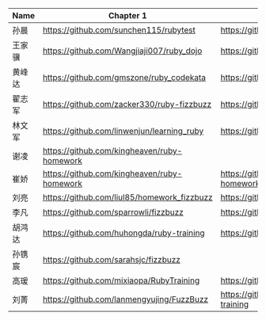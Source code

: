 | Name | Chapter 1 | Chapter 2 |
| ---- | --------- | --------- |
| 孙晨 | https://github.com/sunchen115/rubytest | https://github.com/sunchen115/rubytest/ |
| 王家骥 | https://github.com/Wangjiaji007/ruby_dojo | https://github.com/Wangjiaji007/ruby_dojo |
| 黄峰达 | https://github.com/gmszone/ruby_codekata | https://github.com/gmszone/ruby_codekata |
| 翟志军 | https://github.com/zacker330/ruby-fizzbuzz | https://github.com/zacker330/RubyTraining |
| 林文军 | https://github.com/linwenjun/learning_ruby | https://github.com/linwenjun/learning_ruby |
| 谢凌 | https://github.com/kingheaven/ruby-homework | |
| 崔娇 | https://github.com/kingheaven/ruby-homework | https://github.com/cuijiao/ruby-session-homework |
| 刘亮 | https://github.com/liul85/homework_fizzbuzz | https://github.com/liul85/splithash |
| 李凡 | https://github.com/sparrowli/fizzbuzz | https://github.com/sparrowli/splithashbykeys |
| 胡鸿达 | https://github.com/huhongda/ruby-training | https://github.com/huhongda/ruby-training |
| 孙镌宸 | https://github.com/sarahsjc/fizzbuzz | |
| 高瑗 | https://github.com/mixiaopa/RubyTraining | https://github.com/mixiaopa/RubyTraining | https://github.com/mixiaopa/RubyTraining |
| 刘菁 | https://github.com/lanmengyujing/FuzzBuzz | https://github.com/lanmengyujing/ruby-training |
